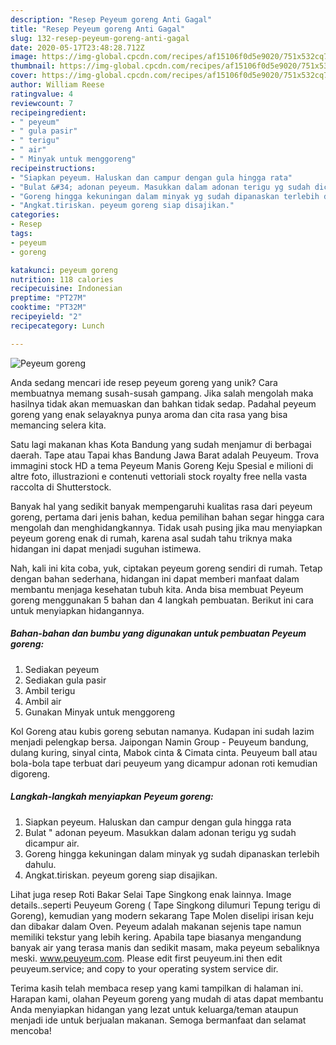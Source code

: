 ```yaml
---
description: "Resep Peyeum goreng Anti Gagal"
title: "Resep Peyeum goreng Anti Gagal"
slug: 132-resep-peyeum-goreng-anti-gagal
date: 2020-05-17T23:48:28.712Z
image: https://img-global.cpcdn.com/recipes/af15106f0d5e9020/751x532cq70/peyeum-goreng-foto-resep-utama.jpg
thumbnail: https://img-global.cpcdn.com/recipes/af15106f0d5e9020/751x532cq70/peyeum-goreng-foto-resep-utama.jpg
cover: https://img-global.cpcdn.com/recipes/af15106f0d5e9020/751x532cq70/peyeum-goreng-foto-resep-utama.jpg
author: William Reese
ratingvalue: 4
reviewcount: 7
recipeingredient:
- " peyeum"
- " gula pasir"
- " terigu"
- " air"
- " Minyak untuk menggoreng"
recipeinstructions:
- "Siapkan peyeum. Haluskan dan campur dengan gula hingga rata"
- "Bulat &#34; adonan peyeum. Masukkan dalam adonan terigu yg sudah dicampur air."
- "Goreng hingga kekuningan dalam minyak yg sudah dipanaskan terlebih dahulu."
- "Angkat.tiriskan. peyeum goreng siap disajikan."
categories:
- Resep
tags:
- peyeum
- goreng

katakunci: peyeum goreng 
nutrition: 118 calories
recipecuisine: Indonesian
preptime: "PT27M"
cooktime: "PT32M"
recipeyield: "2"
recipecategory: Lunch

---
```



![Peyeum goreng](https://img-global.cpcdn.com/recipes/af15106f0d5e9020/751x532cq70/peyeum-goreng-foto-resep-utama.jpg)

Anda sedang mencari ide resep peyeum goreng yang unik? Cara membuatnya memang susah-susah gampang. Jika salah mengolah maka hasilnya tidak akan memuaskan dan bahkan tidak sedap. Padahal peyeum goreng yang enak selayaknya punya aroma dan cita rasa yang bisa memancing selera kita.

Satu lagi makanan khas Kota Bandung yang sudah menjamur di berbagai daerah. Tape atau Tapai khas Bandung Jawa Barat adalah Peuyeum. Trova immagini stock HD a tema Peyeum Manis Goreng Keju Spesial e milioni di altre foto, illustrazioni e contenuti vettoriali stock royalty free nella vasta raccolta di Shutterstock.

Banyak hal yang sedikit banyak mempengaruhi kualitas rasa dari peyeum goreng, pertama dari jenis bahan, kedua pemilihan bahan segar hingga cara mengolah dan menghidangkannya. Tidak usah pusing jika mau menyiapkan peyeum goreng enak di rumah, karena asal sudah tahu triknya maka hidangan ini dapat menjadi suguhan istimewa.


Nah, kali ini kita coba, yuk, ciptakan peyeum goreng sendiri di rumah. Tetap dengan bahan sederhana, hidangan ini dapat memberi manfaat dalam membantu menjaga kesehatan tubuh kita. Anda bisa membuat Peyeum goreng menggunakan 5 bahan dan 4 langkah pembuatan. Berikut ini cara untuk menyiapkan hidangannya.

<!--inarticleads1-->

##### Bahan-bahan dan bumbu yang digunakan untuk pembuatan Peyeum goreng:

1. Sediakan  peyeum
1. Sediakan  gula pasir
1. Ambil  terigu
1. Ambil  air
1. Gunakan  Minyak untuk menggoreng


Kol Goreng atau kubis goreng sebutan namanya. Kudapan ini sudah lazim menjadi pelengkap bersa. Jaipongan Namin Group - Peuyeum bandung, dulang kuring, sinyal cinta, Mabok cinta &amp; Cimata cinta. Peuyeum ball atau bola-bola tape terbuat dari peuyeum yang dicampur adonan roti kemudian digoreng. 

<!--inarticleads2-->

##### Langkah-langkah menyiapkan Peyeum goreng:

1. Siapkan peyeum. Haluskan dan campur dengan gula hingga rata
1. Bulat &#34; adonan peyeum. Masukkan dalam adonan terigu yg sudah dicampur air.
1. Goreng hingga kekuningan dalam minyak yg sudah dipanaskan terlebih dahulu.
1. Angkat.tiriskan. peyeum goreng siap disajikan.


Lihat juga resep Roti Bakar Selai Tape Singkong enak lainnya. Image details..seperti Peuyeum Goreng ( Tape Singkong dilumuri Tepung terigu di Goreng), kemudian yang modern sekarang Tape Molen diselipi irisan keju dan dibakar dalam Oven. Peyeum adalah makanan sejenis tape namun memiliki tekstur yang lebih kering. Apabila tape biasanya mengandung banyak air yang terasa manis dan sedikit masam, maka peyeum sebaliknya meski. www.peuyeum.com. Please edit first peuyeum.ini then edit peuyeum.service; and copy to your operating system service dir. 

Terima kasih telah membaca resep yang kami tampilkan di halaman ini. Harapan kami, olahan Peyeum goreng yang mudah di atas dapat membantu Anda menyiapkan hidangan yang lezat untuk keluarga/teman ataupun menjadi ide untuk berjualan makanan. Semoga bermanfaat dan selamat mencoba!
